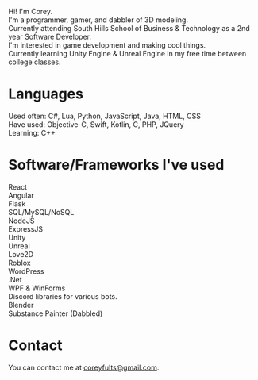 Hi! I'm Corey. <br />
I'm a programmer, gamer, and dabbler of 3D modeling. <br />
Currently attending South Hills School of Business & Technology as a 2nd year Software Developer. <br />
I'm interested in game development and making cool things. <br />
Currently learning Unity Engine & Unreal Engine in my free time between college classes. <br />

# Languages 
Used often: C#, Lua, Python, JavaScript, Java, HTML, CSS <br /> 
Have used: Objective-C, Swift, Kotlin, C, PHP, JQuery <br />
Learning: C++ <br />

# Software/Frameworks I've used
React <br />
Angular <br />
Flask <br />
SQL/MySQL/NoSQL <br />
NodeJS <br />
ExpressJS <br />
Unity <br />
Unreal <br />
Love2D <br />
Roblox <br />
WordPress <br />
.Net <br />
WPF & WinForms <br />
Discord libraries for various bots. <br />
Blender <br />
Substance Painter (Dabbled) <br />

# Contact
You can contact me at coreyfults@gmail.com. <br />

<!---
Fenrisulvur/Fenrisulvur is a ✨ special ✨ repository because its `README.md` (this file) appears on your GitHub profile.
You can click the Preview link to take a look at your changes.
--->
